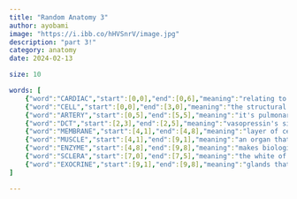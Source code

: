 ```yaml
---
title: "Random Anatomy 3"
author: ayobami
image: "https://i.ibb.co/hHVSnrV/image.jpg"
description: "part 3!"
category: anatomy
date: 2024-02-13

size: 10

words: [
    {"word":"CARDIAC","start":[0,0],"end":[0,6],"meaning":"relating to the heart"},
    {"word":"CELL","start":[0,0],"end":[3,0],"meaning":"the structural unit of life"},
    {"word":"ARTERY","start":[0,5],"end":[5,5],"meaning":"it's pulmonary variant carries blood to the heart"},
    {"word":"DCT","start":[2,3],"end":[2,5],"meaning":"vasopressin's site of action (acronym)"},
    {"word":"MEMBRANE","start":[4,1],"end":[4,8],"meaning":"layer of cells that forms a boundary in an organism"},
    {"word":"MUSCLE","start":[4,1],"end":[9,1],"meaning":"an organ that moves the bones of the body"},
    {"word":"ENZYME","start":[4,8],"end":[9,8],"meaning":"makes biological reactions faster"},
    {"word":"SCLERA","start":[7,0],"end":[7,5],"meaning":"the white of the eye"},
    {"word":"EXOCRINE","start":[9,1],"end":[9,8],"meaning":"glands that release their contents onto the body surfaces through ducts"}
]

---
```

